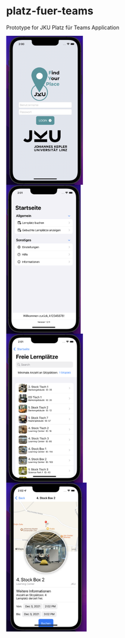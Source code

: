 # platz-fuer-teams
Prototype for JKU Platz für Teams Application

<div style="display: grid">
<img style="display: inline-grid" src="https://github.com/brudi4550/platz-fuer-teams/blob/main/preview1.png" height="400">
<img style="display: inline-grid" src="https://github.com/brudi4550/platz-fuer-teams/blob/main/preview2.png" height="400">
<img style="display: inline-grid" src="https://github.com/brudi4550/platz-fuer-teams/blob/main/preview3.png" height="400">
<img style="display: inline-grid" src="https://github.com/brudi4550/platz-fuer-teams/blob/main/preview4.png" height="400">
</div>

